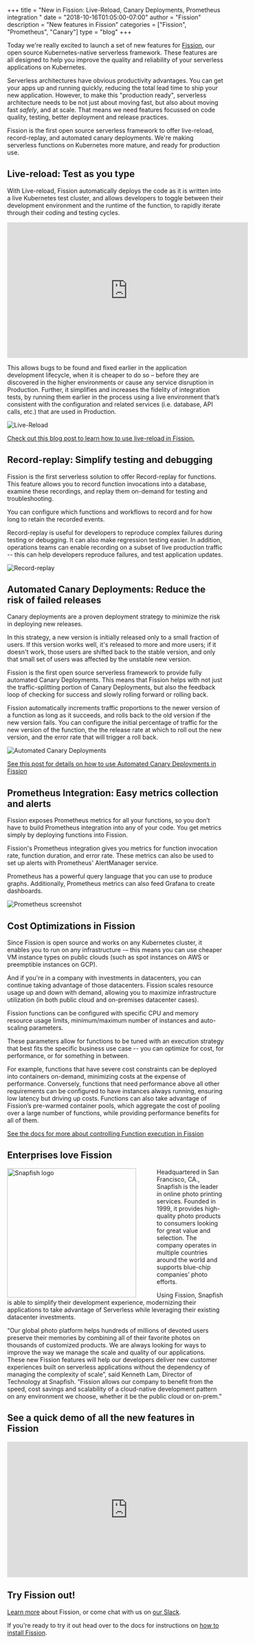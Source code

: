 +++
title = "New in Fission: Live-Reload, Canary Deployments, Prometheus integration "
date = "2018-10-16T01:05:00-07:00"
author = "Fission"
description = "New features in Fission"
categories = ["Fission", "Prometheus", "Canary"]
type = "blog"
+++


Today we're really excited to launch a set of new features for
[Fission](http://fission.io), our open source Kubernetes-native
serverless framework.  These features are all designed to help you
improve the quality and reliability of your serverless applications on
Kubernetes.

Serverless architectures have obvious productivity advantages.  You
can get your apps up and running quickly, reducing the total lead time
to ship your new application.  However, to make this "production
ready", serverless architecture needs to be not just about moving
fast, but also about moving fast _safely_, and at scale.  That means
we need features focussed on code quality, testing, better deployment
and release practices.

Fission is the first open source serverless framework to offer
live-reload, record-replay, and automated canary deployments.  We're
making serverless functions on Kubernetes more mature, and ready for
production use.

## Live-reload: Test as you type

With Live-reload, Fission automatically deploys the code as it is
written into a live Kubernetes test cluster, and allows developers to
toggle between their development environment and the runtime of the
function, to rapidly iterate through their coding and testing cycles.

<iframe width="560" height="315"
src="https://www.youtube.com/embed/3CbSmt1zLto?rel=0" frameborder="0"
allow="autoplay; encrypted-media" allowfullscreen></iframe>

This allows bugs to be found and fixed earlier in the application
development lifecycle, when it is cheaper to do so – before they are
discovered in the higher environments or cause any service disruption
in Production. Further, it simplifies and increases the fidelity of
integration tests, by running them earlier in the process using a live
environment that’s consistent with the configuration and related
services (i.e. database, API calls, etc.) that are used in Production.

![Live-Reload](/images/record-replay.jpg)

[Check out this blog post to learn how to use live-reload in
Fission.](/posts/live-reload-in-fission-instant-feedback-on-your-serverless-functions/)

## Record-replay: Simplify testing and debugging

Fission is the first serverless solution to offer Record-replay for
functions.  This feature allows you to record function invocations
into a database, examine these recordings, and replay them on-demand
for testing and troubleshooting.

You can configure which functions and workflows to record and for how
long to retain the recorded events.

Record-replay is useful for developers to reproduce complex failures
during testing or debugging.  It can also make regression testing
easier.  In addition, operations teams can enable recording on a
subset of live production traffic -- this can help developers
reproduce failures, and test application updates.

![Record-replay](/images/record-replay.jpg)

## Automated Canary Deployments: Reduce the risk of failed releases

Canary deployments are a proven deployment strategy to minimize the
risk in deploying new releases.

In this strategy, a new version is initially released only to a small
fraction of users.  If this version works well, it's released to more
and more users; if it doesn't work, those users are shifted back to
the stable version, and only that small set of users was affected by
the unstable new version.

Fission is the first open source serverless framework to provide fully
automated Canary Deployments.  This means that Fission helps with not
just the traffic-splitting portion of Canary Deployments, but also the
feedback loop of checking for success and slowly rolling forward or
rolling back.

Fission automatically increments traffic proportions to the newer
version of a function as long as it succeeds, and rolls back to the
old version if the new version fails.  You can configure the initial
percentage of traffic for the new version of the function, the the
release rate at which to roll out the new version, and the error rate
that will trigger a roll back.

![Automated Canary Deployments](/images/prometheus-canary-screenshot.png)

[See this post for details on how to use Automated Canary Deployments
in Fission](/automated-canary-deployments/)

## Prometheus Integration: Easy metrics collection and alerts

Fission exposes Prometheus metrics for all your functions, so you
don’t have to build Prometheus integration into any of your code.  You
get metrics simply by deploying functions into Fission.

Fission's Prometheus integration gives you metrics for function
invocation rate, function duration, and error rate.  These metrics can
also be used to set up alerts with Prometheus' AlertManager service.

Prometheus has a powerful query language that you can use to produce
graphs. Additionally, Prometheus metrics can also feed Grafana to
create dashboards.

![Prometheus screenshot](/images/prometheus-screenshot-generic.png)

## Cost Optimizations in Fission

Since Fission is open source and works on any Kubernetes cluster, it
enables you to run on any infrastructure -– this means you can use
cheaper VM instance types on public clouds (such as spot instances on
AWS or preemptible instances on GCP).

And if you're in a company with investments in datacenters, you can
continue taking advantage of those datacenters.  Fission scales
resource usage up and down with demand, allowing you to maximize
infrastructure utilization (in both public cloud and on-premises
datacenter cases).

Fission functions can be configured with specific CPU and memory
resource usage limits, minimum/maximum number of instances and
auto-scaling parameters.

These parameters allow for functions to be tuned with an execution
strategy that best fits the specific business use case -- you can
optimize for cost, for performance, or for something in between.

For example, functions that have severe cost constraints can be
deployed into containers on-demand, minimizing costs at the expense of
performance.  Conversely, functions that need performance above all
other requirements can be configured to have instances always running,
ensuring low latency but driving up costs.  Functions can also take
advantage of Fission’s pre-warmed container pools, which aggregate the
cost of pooling over a large number of functions, while providing
performance benefits for all of them.

[See the docs for more about controlling Function execution in
Fission](/docs/architecture/executor/)

## Enterprises love Fission

<img src="/images/snapfish-logo.png" alt="Snapfish logo" width="300px" style="width:300px; float:left; margin-right: 3rem;">

Headquartered in San Francisco, CA., Snapfish is the leader in online
photo printing services. Founded in 1999, it provides high-quality
photo products to consumers looking for great value and selection. The
company operates in multiple countries around the world and supports
blue-chip companies’ photo efforts.

Using Fission, Snapfish is able to simplify their development
experience, modernizing their applications to take advantage of
Serverless while leveraging their existing datacenter investments.

“Our global photo platform helps hundreds of millions of devoted users
preserve their memories by combining all of their favorite photos on
thousands of customized products. We are always looking for ways to
improve the way we manage the scale and quality of our
applications. These new Fission features will help our developers
deliver new customer experiences built on serverless applications
without the dependency of managing the complexity of scale”, said
Kenneth Lam, Director of Technology at Snapfish. “Fission allows our
company to benefit from the speed, cost savings and scalability of a
cloud-native development pattern on any environment we choose, whether
it be the public cloud or on-prem.”

## See a quick demo of all the new features in Fission

<iframe width="560" height="315"
src="https://www.youtube.com/embed/3GGbd2RMPLM?rel=0&amp;start=2363"
frameborder="0" allow="autoplay; encrypted-media"
allowfullscreen></iframe>

## Try Fission out!

[Learn more](https://fission.io) about Fission, or come chat with us on
[our Slack](/slack).

If you're ready to try it out head over to the docs for instructions
on [how to install Fission](/docs/installation).
